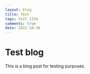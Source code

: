 ```yaml
---
layout: blog
title: Test
tags: test 1234
comments: true
date: 2022-10-30
---
```


# Test blog

This is a blog post for testing purposes.
